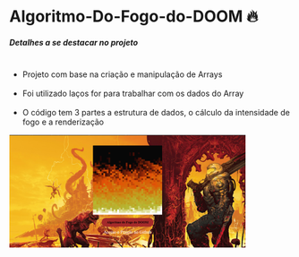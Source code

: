 # Algoritmo-Do-Fogo-do-DOOM 🔥
<h5>Detalhes a se destacar no projeto</h5>

<ul>
     <li>Projeto com base na criação e manipulação de Arrays</li>
     <li>Foi utilizado laços for para trabalhar com os dados do Array</li>
     <li>O código tem 3 partes  a estrutura de dados, o cálculo da intensidade de fogo e a renderização</li>
</ul>

       
 <img src="Screenshot_73 1.png" alt="">
 
